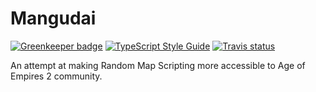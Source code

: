 # Mangudai

[![Greenkeeper badge](https://img.shields.io/badge/greenkeeper-enabled-brightgreen.svg)](https://greenkeeper.io/)
[![TypeScript Style Guide](https://img.shields.io/badge/code_style-standard-brightgreen.svg)](https://standardjs.com/)
[![Travis status](https://img.shields.io/travis/deltaidea/mangudai/master.svg)](https://travis-ci.org/deltaidea/mangudai)

An attempt at making Random Map Scripting more accessible to Age of Empires 2 community.
